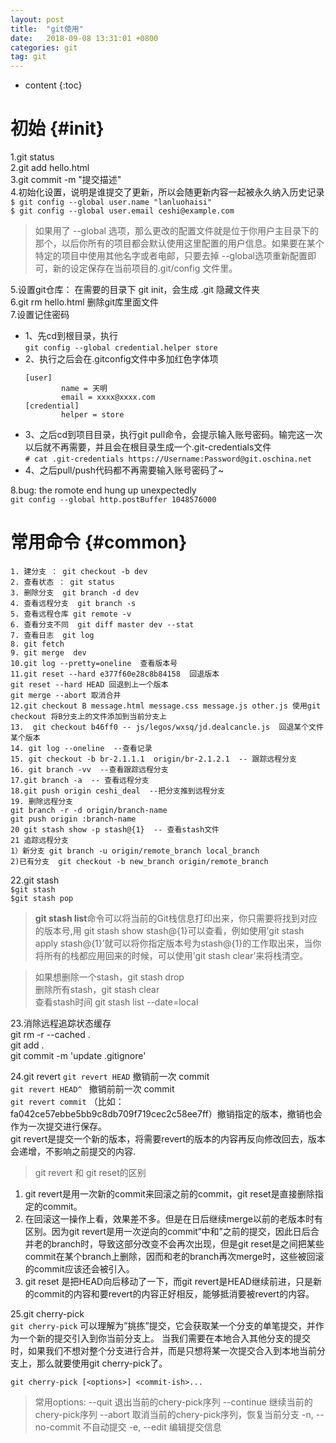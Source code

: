 ```yaml
---
layout: post
title:  "git使用"
date:   2018-09-08 13:31:01 +0800
categories: git
tag: git
---
```


* content
{:toc}


初始			{#init}
====================================

1.git status  
2.git add hello.html  
3.git commit -m "提交描述"  
4.初始化设置，说明是谁提交了更新，所以会随更新内容一起被永久纳入历史记录  
`$ git config --global user.name "lanluohaisi"`  
`$ git config --global user.email ceshi@example.com `  
>如果用了 --global
选项，那么更改的配置文件就是位于你用户主目录下的那个，以后你所有的项目都会默认使用这里配置的用户信息。如果要在某个特定的项目中使用其他名字或者电邮，只要去掉 --global选项重新配置即可，新的设定保存在当前项目的.git/config 文件里。  

5.设置git仓库： 在需要的目录下 git init，会生成 .git 隐藏文件夹  
6.git rm  hello.html  删除git库里面文件  
7.设置记住密码  
  + 1、先cd到根目录，执行  
    `git config --global credential.helper store`  
  + 2、执行之后会在.gitconfig文件中多加红色字体项  
    ```
    [user]
            name = 天明
            email = xxxx@xxxx.com
    [credential]
            helper = store
    ```  
  + 3、之后cd到项目目录，执行git pull命令，会提示输入账号密码。输完这一次以后就不再需要，并且会在根目录生成一个.git-credentials文件  
    `# cat .git-credentials
    https://Username:Password@git.oschina.net
    `  
  + 4、之后pull/push代码都不再需要输入账号密码了~

8.bug: the romote end hung up unexpectedly  
`git config --global http.postBuffer 1048576000`
 

常用命令			{#common}
====================================
```
1. 建分支 ： git checkout -b dev  
2. 查看状态 ： git status  
3. 删除分支  git branch -d dev  
4. 查看远程分支  git branch -s  
5. 查看远程仓库 git remote -v  
6. 查看分支不同  git diff master dev --stat  
7. 查看日志  git log  
8. git fetch      
9. git merge  dev  
10.git log --pretty=oneline  查看版本号  
11.git reset --hard e377f60e28c8b84158  回退版本  
git reset --hard HEAD 回退到上一个版本  
git merge --abort 取消合并  
12.git checkout B message.html message.css message.js other.js 使用git checkout 将B分支上的文件添加到当前分支上  
13.  git checkout b46ff0 -- js/legos/wxsq/jd.dealcancle.js  回退某个文件某个版本   
14. git log --oneline  --查看记录  
15. git checkout -b br-2.1.1.1  origin/br-2.1.2.1  -- 跟踪远程分支  
16. git branch -vv  --查看跟踪远程分支  
17.git branch -a  -- 查看远程分支  
18.git push origin ceshi_deal  --把分支推到远程分支  
19. 删除远程分支  
git branch -r -d origin/branch-name   
git push origin :branch-name  
20 git stash show -p stash@{1}  -- 查看stash文件  
21 追踪远程分支
1）新分支 git branch -u origin/remote_branch local_branch  
2)已有分支  git checkout -b new_branch origin/remote_branch  
```

22.git stash  
`$git stash`  
`$git stash pop`
>**git stash list**命令可以将当前的Git栈信息打印出来，你只需要将找到对应的版本号,用 git stash show stash@{1}可以查看，例如使用’git stash apply stash@{1}’就可以将你指定版本号为stash@{1}的工作取出来，当你将所有的栈都应用回来的时候，可以使用’git stash clear’来将栈清空。    

>如果想删除一个stash，git stash drop <id>  
删除所有stash，git stash clear  
查看stash时间 git stash list --date=local  

23.消除远程追踪状态缓存  
git rm -r --cached .  
git add .  
git commit -m 'update .gitignore'  

24.git revert
    `git revert HEAD`    撤销前一次 commit  
    `git revert HEAD^ `  撤销前前一次 commit  
    `git revert commit` （比如：fa042ce57ebbe5bb9c8db709f719cec2c58ee7ff）撤销指定的版本，撤销也会作为一次提交进行保存。  
git revert是提交一个新的版本，将需要revert的版本的内容再反向修改回去，版本会递增，不影响之前提交的内容.  
>git revert 和 git reset的区别 
1. git revert是用一次新的commit来回滚之前的commit，git reset是直接删除指定的commit。  
2. 在回滚这一操作上看，效果差不多。但是在日后继续merge以前的老版本时有区别。因为git revert是用一次逆向的commit“中和”之前的提交，因此日后合并老的branch时，导致这部分改变不会再次出现，但是git reset是之间把某些commit在某个branch上删除，因而和老的branch再次merge时，这些被回滚的commit应该还会被引入。  
3. git reset 是把HEAD向后移动了一下，而git revert是HEAD继续前进，只是新的commit的内容和要revert的内容正好相反，能够抵消要被revert的内容。  

25.git cherry-pick  
    `git cherry-pick`  可以理解为”挑拣”提交，它会获取某一个分支的单笔提交，并作为一个新的提交引入到你当前分支上。 当我们需要在本地合入其他分支的提交时，如果我们不想对整个分支进行合并，而是只想将某一次提交合入到本地当前分支上，那么就要使用git cherry-pick了。

`git cherry-pick [<options>] <commit-ish>...`  

>常用options:
    --quit                退出当前的chery-pick序列
    --continue            继续当前的chery-pick序列
    --abort               取消当前的chery-pick序列，恢复当前分支
    -n, --no-commit       不自动提交
    -e, --edit            编辑提交信息